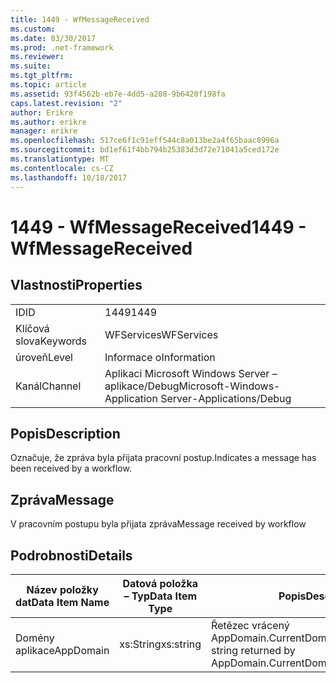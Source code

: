 ```yaml
---
title: 1449 - WfMessageReceived
ms.custom: 
ms.date: 03/30/2017
ms.prod: .net-framework
ms.reviewer: 
ms.suite: 
ms.tgt_pltfrm: 
ms.topic: article
ms.assetid: 93f4562b-eb7e-4dd5-a208-9b6420f198fa
caps.latest.revision: "2"
author: Erikre
ms.author: erikre
manager: erikre
ms.openlocfilehash: 517ce6f1c91eff544c8a013be2a4f65baac8996a
ms.sourcegitcommit: bd1ef61f4bb794b25383d3d72e71041a5ced172e
ms.translationtype: MT
ms.contentlocale: cs-CZ
ms.lasthandoff: 10/18/2017
---
```

# <a name="1449---wfmessagereceived"></a><span data-ttu-id="4e84f-102">1449 - WfMessageReceived</span><span class="sxs-lookup"><span data-stu-id="4e84f-102">1449 - WfMessageReceived</span></span>
## <a name="properties"></a><span data-ttu-id="4e84f-103">Vlastnosti</span><span class="sxs-lookup"><span data-stu-id="4e84f-103">Properties</span></span>  
  
|||  
|-|-|  
|<span data-ttu-id="4e84f-104">ID</span><span class="sxs-lookup"><span data-stu-id="4e84f-104">ID</span></span>|<span data-ttu-id="4e84f-105">1449</span><span class="sxs-lookup"><span data-stu-id="4e84f-105">1449</span></span>|  
|<span data-ttu-id="4e84f-106">Klíčová slova</span><span class="sxs-lookup"><span data-stu-id="4e84f-106">Keywords</span></span>|<span data-ttu-id="4e84f-107">WFServices</span><span class="sxs-lookup"><span data-stu-id="4e84f-107">WFServices</span></span>|  
|<span data-ttu-id="4e84f-108">úroveň</span><span class="sxs-lookup"><span data-stu-id="4e84f-108">Level</span></span>|<span data-ttu-id="4e84f-109">Informace o</span><span class="sxs-lookup"><span data-stu-id="4e84f-109">Information</span></span>|  
|<span data-ttu-id="4e84f-110">Kanál</span><span class="sxs-lookup"><span data-stu-id="4e84f-110">Channel</span></span>|<span data-ttu-id="4e84f-111">Aplikaci Microsoft Windows Server – aplikace/Debug</span><span class="sxs-lookup"><span data-stu-id="4e84f-111">Microsoft-Windows-Application Server-Applications/Debug</span></span>|  
  
## <a name="description"></a><span data-ttu-id="4e84f-112">Popis</span><span class="sxs-lookup"><span data-stu-id="4e84f-112">Description</span></span>  
 <span data-ttu-id="4e84f-113">Označuje, že zpráva byla přijata pracovní postup.</span><span class="sxs-lookup"><span data-stu-id="4e84f-113">Indicates a message has been received by a workflow.</span></span>  
  
## <a name="message"></a><span data-ttu-id="4e84f-114">Zpráva</span><span class="sxs-lookup"><span data-stu-id="4e84f-114">Message</span></span>  
 <span data-ttu-id="4e84f-115">V pracovním postupu byla přijata zpráva</span><span class="sxs-lookup"><span data-stu-id="4e84f-115">Message received by workflow</span></span>  
  
## <a name="details"></a><span data-ttu-id="4e84f-116">Podrobnosti</span><span class="sxs-lookup"><span data-stu-id="4e84f-116">Details</span></span>  
  
|<span data-ttu-id="4e84f-117">Název položky dat</span><span class="sxs-lookup"><span data-stu-id="4e84f-117">Data Item Name</span></span>|<span data-ttu-id="4e84f-118">Datová položka – Typ</span><span class="sxs-lookup"><span data-stu-id="4e84f-118">Data Item Type</span></span>|<span data-ttu-id="4e84f-119">Popis</span><span class="sxs-lookup"><span data-stu-id="4e84f-119">Description</span></span>|  
|--------------------|--------------------|-----------------|  
|<span data-ttu-id="4e84f-120">Domény aplikace</span><span class="sxs-lookup"><span data-stu-id="4e84f-120">AppDomain</span></span>|<span data-ttu-id="4e84f-121">xs:String</span><span class="sxs-lookup"><span data-stu-id="4e84f-121">xs:string</span></span>|<span data-ttu-id="4e84f-122">Řetězec vrácený AppDomain.CurrentDomain.FriendlyName.</span><span class="sxs-lookup"><span data-stu-id="4e84f-122">The string returned by AppDomain.CurrentDomain.FriendlyName.</span></span>|
